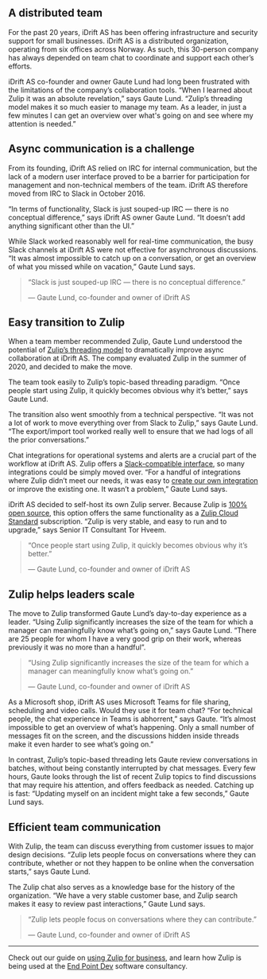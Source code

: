 ## A distributed team

For the past 20 years, iDrift AS has been offering infrastructure and security
support for small businesses. iDrift AS is a distributed organization, operating
from six offices across Norway. As such, this 30-person company has always
depended on team chat to coordinate and support each other’s efforts.

iDrift AS co-founder and owner Gaute Lund had long been frustrated with the
limitations of the company’s collaboration tools. “When I learned about Zulip it
was an absolute revelation,” says Gaute Lund. “Zulip’s threading model makes it
so much easier to manage my team. As a leader, in just a few minutes I can get
an overview over what's going on and see where my attention is needed.”


## Async communication is a challenge

From its founding, iDrift AS relied on IRC for internal communication, but the
lack of a modern user interface proved to be a barrier for participation for
management and non-technical members of the team. iDrift AS therefore moved from
IRC to Slack in October 2016.

“In terms of functionality, Slack is just souped-up IRC — there is no conceptual
difference,” says iDrift AS owner Gaute Lund. “It doesn’t add anything
significant other than the UI.”

While Slack worked reasonably well for real-time communication, the busy Slack
channels at iDrift AS were not effective for asynchronous discussions. “It was
almost impossible to catch up on a conversation, or get an overview of what you
missed while on vacation,” Gaute Lund says.

> “Slack is just souped-up IRC — there is no conceptual difference.”
>
> — Gaute Lund, co-founder and owner of iDrift AS


## Easy transition to Zulip

When a team member recommended Zulip, Gaute Lund understood the potential of
[Zulip’s threading model](/why-zulip/) to dramatically improve
async collaboration at iDrift AS. The company evaluated Zulip in the summer of
2020, and decided to make the move.

The team took easily to Zulip’s topic-based threading paradigm. “Once people
start using Zulip, it quickly becomes obvious why it’s better,” says Gaute Lund.

The transition also went smoothly from a technical perspective. “It was not a
lot of work to move everything over from Slack to Zulip,” says Gaute Lund. “The
export/import tool worked really well to ensure that we had logs of all the
prior conversations.”

Chat integrations for operational systems and alerts are a crucial part of the
workflow at iDrift AS. Zulip offers a [Slack-compatible
interface](/integrations/doc/slack_incoming), so many integrations could be
simply moved over. “For a handful of integrations where Zulip didn’t meet our
needs, it was easy to [create our own
integration](/api/integrations-overview#write-your-own-integration) or improve
the existing one. It wasn’t a problem,” Gaute Lund says.

iDrift AS decided to self-host its own Zulip server. Because Zulip is
[100% open source](https://github.com/zulip/zulip), this option offers
the same functionality as a [Zulip Cloud Standard](/plans/)
subscription. “Zulip is very stable, and easy to run and to upgrade,”
says Senior IT Consultant Tor Hveem.

> “Once people start using Zulip, it quickly becomes obvious why it’s better.”
>
> — Gaute Lund, co-founder and owner of iDrift AS


## Zulip helps leaders scale

The move to Zulip transformed Gaute Lund’s day-to-day experience as a leader.
“Using Zulip significantly increases the size of the team for which a manager
can meaningfully know what’s going on,” says Gaute Lund. “There are 25 people
for whom I have a very good grip on their work, whereas previously it was no
more than a handful”.


> “Using Zulip significantly increases the size of the team for which a manager
> can meaningfully know what’s going on.”
>
> — Gaute Lund, co-founder and owner of iDrift AS

As a Microsoft shop, iDrift AS uses Microsoft Teams for file sharing, scheduling
and video calls. Would they use it for team chat? “For technical people, the
chat experience in Teams is abhorrent,” says Gaute. “It’s almost impossible to
get an overview of what’s happening. Only a small number of messages fit on the
screen, and the discussions hidden inside threads make it even harder to see
what’s going on.”

In contrast, Zulip’s topic-based threading lets Gaute review conversations in
batches, without being constantly interrupted by chat messages. Every few hours,
Gaute looks through the list of recent Zulip topics to find discussions that may
require his attention, and offers feedback as needed. Catching up is fast:
“Updating myself on an incident might take a few seconds,” Gaute Lund says.


## Efficient team communication

With Zulip, the team can discuss everything from customer issues to major design
decisions. “Zulip lets people focus on conversations where they can contribute,
whether or not they happen to be online when the conversation starts,” says
Gaute Lund.

The Zulip chat also serves as a knowledge base for the history of the
organization. “We have a very stable customer base, and Zulip search makes it
easy to review past interactions,” Gaute Lund says.

> “Zulip lets people focus on conversations where they can contribute.”
>
> — Gaute Lund, co-founder and owner of iDrift AS

---

Check out our guide on [using Zulip for business](/for/business/), and learn how
Zulip is being used at the [End Point Dev](/case-studies/end-point/) software
consultancy.
